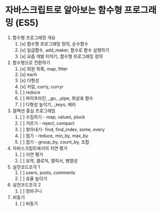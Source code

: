 # 자바스크립트로 알아보는 함수형 프로그래밍 (ES5)

1. 함수형 프로그래밍 개요
    1. [x] 함수형 프로그래밍 정의, 순수함수
    2. [x] 일급함수, add_maker, 함수로 함수 실행하기
    3. [x] 요즘 개발 이야기, 함수형 프로그래밍 정의
2. 함수형으로 전환하기
    1. [x] 회원 목록, map, filter
    2. [x] each
    3. [x] 다형성
    4. [x] 커링, curry, curryr
    5. [ ] reduce
    6. [ ] 파이프라인, \_go, \_pipe, 화살표 함수
    7. [ ] 다형성 높이기, \_keys, 에러
3. 컬렉션 중심 프로그래밍
    1. [ ] 수집하기 - map, values, pluck
    2. [ ] 거르기 - reject, compact
    3. [ ] 찾아내기- find, find_index, some, every
    4. [ ] 접기 - reduce, min_by, max_by
    5. [ ] 접기 - group_by, count_by, 조합
4. 자바스크립트에서의 지연 평가
    1. [ ] 지연 평가
    2. [ ] 요약, 클로저, 엘릭서, 병렬성
5. 실전코드조각 1
    1. [ ] users, posts, comments
    2. [ ] 효율 높이기
6. 실전코드조각 2
    1. [ ] 장바구니
7. 비동기
    1. [ ] 비동기

